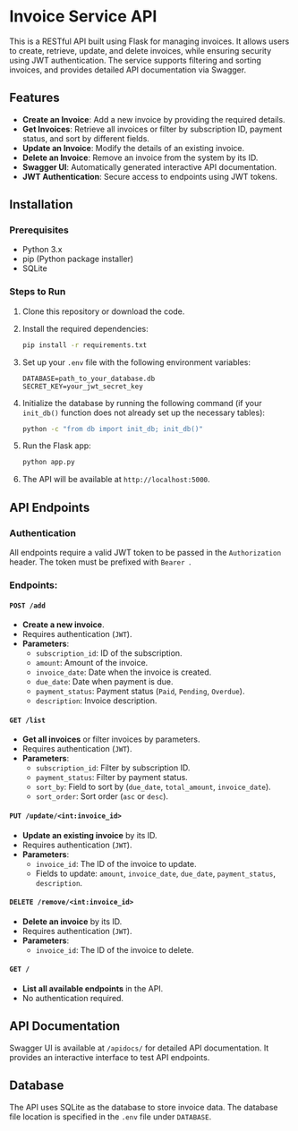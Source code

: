 # Invoice Service API

This is a RESTful API built using Flask for managing invoices. It allows users to create, retrieve, update, and delete invoices, while ensuring security using JWT authentication. The service supports filtering and sorting invoices, and provides detailed API documentation via Swagger.

## Features

- **Create an Invoice**: Add a new invoice by providing the required details.
- **Get Invoices**: Retrieve all invoices or filter by subscription ID, payment status, and sort by different fields.
- **Update an Invoice**: Modify the details of an existing invoice.
- **Delete an Invoice**: Remove an invoice from the system by its ID.
- **Swagger UI**: Automatically generated interactive API documentation.
- **JWT Authentication**: Secure access to endpoints using JWT tokens.

## Installation

### Prerequisites

- Python 3.x
- pip (Python package installer)
- SQLite

### Steps to Run

1. Clone this repository or download the code.

2. Install the required dependencies:

   ```bash
   pip install -r requirements.txt
   ```

3. Set up your `.env` file with the following environment variables:

   ```
   DATABASE=path_to_your_database.db
   SECRET_KEY=your_jwt_secret_key
   ```

4. Initialize the database by running the following command (if your `init_db()` function does not already set up the necessary tables):

   ```bash
   python -c "from db import init_db; init_db()"
   ```

5. Run the Flask app:

   ```bash
   python app.py
   ```

6. The API will be available at `http://localhost:5000`.

## API Endpoints

### Authentication

All endpoints require a valid JWT token to be passed in the `Authorization` header. The token must be prefixed with `Bearer `.

### Endpoints:

#### `POST /add`
- **Create a new invoice**.
- Requires authentication (`JWT`).
- **Parameters**: 
  - `subscription_id`: ID of the subscription.
  - `amount`: Amount of the invoice.
  - `invoice_date`: Date when the invoice is created.
  - `due_date`: Date when payment is due.
  - `payment_status`: Payment status (`Paid`, `Pending`, `Overdue`).
  - `description`: Invoice description.

#### `GET /list`
- **Get all invoices** or filter invoices by parameters.
- Requires authentication (`JWT`).
- **Parameters**:
  - `subscription_id`: Filter by subscription ID.
  - `payment_status`: Filter by payment status.
  - `sort_by`: Field to sort by (`due_date`, `total_amount`, `invoice_date`).
  - `sort_order`: Sort order (`asc` or `desc`).

#### `PUT /update/<int:invoice_id>`
- **Update an existing invoice** by its ID.
- Requires authentication (`JWT`).
- **Parameters**: 
  - `invoice_id`: The ID of the invoice to update.
  - Fields to update: `amount`, `invoice_date`, `due_date`, `payment_status`, `description`.

#### `DELETE /remove/<int:invoice_id>`
- **Delete an invoice** by its ID.
- Requires authentication (`JWT`).
- **Parameters**:
  - `invoice_id`: The ID of the invoice to delete.

#### `GET /`
- **List all available endpoints** in the API.
- No authentication required.

## API Documentation

Swagger UI is available at `/apidocs/` for detailed API documentation. It provides an interactive interface to test API endpoints.

## Database

The API uses SQLite as the database to store invoice data. The database file location is specified in the `.env` file under `DATABASE`.
